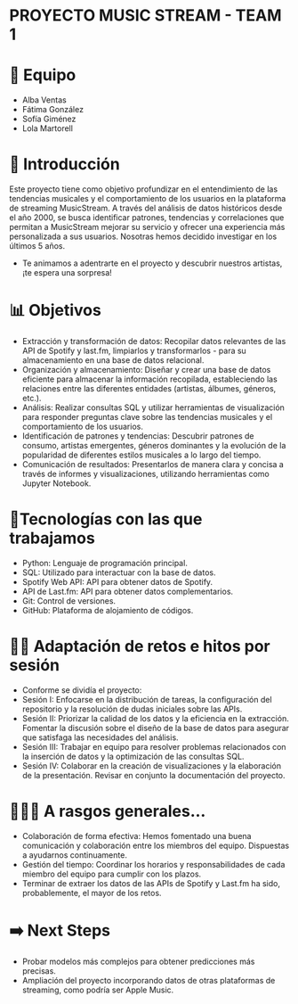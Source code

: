 # PROYECTO MUSIC STREAM - TEAM 1 

# 👥 Equipo
- Alba Ventas
- Fátima González
- Sofía Giménez
- Lola Martorell

# 📌 Introducción
Este proyecto tiene como objetivo profundizar en el entendimiento de las tendencias musicales y el comportamiento de los usuarios en la plataforma de streaming MusicStream. A través del análisis de datos históricos desde el año 2000, se busca identificar patrones, tendencias y correlaciones que permitan a MusicStream mejorar su servicio y ofrecer una experiencia más personalizada a sus usuarios. Nosotras hemos decidido investigar en los últimos 5 años. 
* Te animamos a adentrarte en el proyecto y descubrir nuestros artistas, ¡te espera una sorpresa!

# 📊 Objetivos
- Extracción y transformación de datos: Recopilar datos relevantes de las API de Spotify y last.fm, limpiarlos y transformarlos - 
para su almacenamiento en una base de datos relacional.
- Organización y almacenamiento: Diseñar y crear una base de datos eficiente para almacenar la información recopilada, estableciendo las relaciones entre las diferentes entidades (artistas, álbumes, géneros, etc.).
- Análisis: Realizar consultas SQL y utilizar herramientas de visualización para responder preguntas clave sobre las tendencias musicales y el comportamiento de los usuarios.
- Identificación de patrones y tendencias: Descubrir patrones de consumo, artistas emergentes, géneros dominantes y la evolución de la popularidad de diferentes estilos musicales a lo largo del tiempo.
- Comunicación de resultados: Presentarlos de manera clara y concisa a través de informes y visualizaciones, utilizando herramientas como Jupyter Notebook.

# 📍Tecnologías con las que trabajamos
- Python: Lenguaje de programación principal.
- SQL: Utilizado para interactuar con la base de datos.
- Spotify Web API: API para obtener datos de Spotify.
- API de Last.fm: API para obtener datos complementarios.
- Git: Control de versiones.
- GitHub: Plataforma de alojamiento de códigos.

# 💪🏼 Adaptación de retos e hitos por sesión
- Conforme se dividía el proyecto: 
- Sesión I: Enfocarse en la distribución de tareas, la configuración del repositorio y la resolución de dudas iniciales sobre las APIs.
- Sesión II: Priorizar la calidad de los datos y la eficiencia en la extracción. Fomentar la discusión sobre el diseño de la base de datos para asegurar que satisfaga las necesidades del análisis.
- Sesión III: Trabajar en equipo para resolver problemas relacionados con la inserción de datos y la optimización de las consultas SQL.
- Sesión IV: Colaborar en la creación de visualizaciones y la elaboración de la presentación. Revisar en conjunto la documentación del proyecto.

# 👩🏻‍💻 A rasgos generales... 
- Colaboración de forma efectiva: Hemos fomentado una buena comunicación y colaboración entre los miembros del equipo. Dispuestas a ayudarnos continuamente. 
- Gestión del tiempo: Coordinar los horarios y responsabilidades de cada miembro del equipo para cumplir con los plazos.
- Terminar de extraer los datos de las APIs de Spotify y Last.fm ha sido, probablemente, el mayor de los retos.

# ➡️ Next Steps
- Probar modelos más complejos para obtener predicciones más precisas.
- Ampliación del proyecto incorporando datos de otras plataformas de streaming, como podría ser Apple Music.


